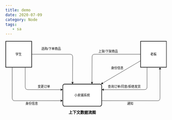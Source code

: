 ```yaml
---
title: demo
date: 2020-07-09
category: Node
tags:
   - sa
---
```


<svg xmlns="http://www.w3.org/2000/svg" xmlns:xlink="http://www.w3.org/1999/xlink" version="1.1" width="622px" viewBox="-0.5 -0.5 622 287" style="max-width:100%;max-height:287px;"><defs/><g><rect x="1" y="1" width="100" height="100" fill="#ffffff" stroke="#000000" stroke-width="2" pointer-events="all"/><g transform="translate(-0.5 -0.5)"><switch><foreignObject style="overflow: visible; text-align: left;" pointer-events="none" width="100%" height="100%" requiredFeatures="http://www.w3.org/TR/SVG11/feature#Extensibility"><div xmlns="http://www.w3.org/1999/xhtml" style="display: flex; align-items: unsafe center; justify-content: unsafe center; width: 98px; height: 1px; padding-top: 51px; margin-left: 2px;"><div style="box-sizing: border-box; font-size: 0; text-align: center; "><div style="display: inline-block; font-size: 12px; font-family: Helvetica; color: #000000; line-height: 1.2; pointer-events: all; white-space: normal; word-wrap: normal; ">学生</div></div></div></foreignObject><text x="51" y="55" fill="#000000" font-family="Helvetica" font-size="12px" text-anchor="middle">学生</text></switch></g><rect x="521" y="1" width="100" height="100" fill="#ffffff" stroke="#000000" stroke-width="2" pointer-events="all"/><g transform="translate(-0.5 -0.5)"><switch><foreignObject style="overflow: visible; text-align: left;" pointer-events="none" width="100%" height="100%" requiredFeatures="http://www.w3.org/TR/SVG11/feature#Extensibility"><div xmlns="http://www.w3.org/1999/xhtml" style="display: flex; align-items: unsafe center; justify-content: unsafe center; width: 98px; height: 1px; padding-top: 51px; margin-left: 522px;"><div style="box-sizing: border-box; font-size: 0; text-align: center; "><div style="display: inline-block; font-size: 12px; font-family: Helvetica; color: #000000; line-height: 1.2; pointer-events: all; white-space: normal; word-wrap: normal; ">老板</div></div></div></foreignObject><text x="571" y="55" fill="#000000" font-family="Helvetica" font-size="12px" text-anchor="middle">老板</text></switch></g><rect x="221" y="166" width="150" height="85" rx="7" ry="7" fill="#ffffff" stroke="#000000" stroke-width="2" pointer-events="all"/><g transform="translate(-0.5 -0.5)"><switch><foreignObject style="overflow: visible; text-align: left;" pointer-events="none" width="100%" height="100%" requiredFeatures="http://www.w3.org/TR/SVG11/feature#Extensibility"><div xmlns="http://www.w3.org/1999/xhtml" style="display: flex; align-items: unsafe center; justify-content: unsafe center; width: 148px; height: 1px; padding-top: 209px; margin-left: 222px;"><div style="box-sizing: border-box; font-size: 0; text-align: center; "><div style="display: inline-block; font-size: 12px; font-family: Helvetica; color: #000000; line-height: 1.2; pointer-events: all; white-space: normal; word-wrap: normal; ">小卖铺系统</div></div></div></foreignObject><text x="296" y="212" fill="#000000" font-family="Helvetica" font-size="12px" text-anchor="middle">小卖铺系统</text></switch></g><path d="M 371 229.75 L 586 229.99 Q 596 230 596 220 L 596 107.37" fill="none" stroke="#000000" stroke-miterlimit="10" pointer-events="stroke"/><path d="M 596 102.12 L 599.5 109.12 L 596 107.37 L 592.5 109.12 Z" fill="#000000" stroke="#000000" stroke-miterlimit="10" pointer-events="all"/><rect x="461" y="231" width="40" height="20" fill="none" stroke="none" pointer-events="all"/><g transform="translate(-0.5 -0.5)"><switch><foreignObject style="overflow: visible; text-align: left;" pointer-events="none" width="100%" height="100%" requiredFeatures="http://www.w3.org/TR/SVG11/feature#Extensibility"><div xmlns="http://www.w3.org/1999/xhtml" style="display: flex; align-items: unsafe center; justify-content: unsafe center; width: 1px; height: 1px; padding-top: 241px; margin-left: 481px;"><div style="box-sizing: border-box; font-size: 0; text-align: center; "><div style="display: inline-block; font-size: 12px; font-family: Helvetica; color: #000000; line-height: 1.2; pointer-events: all; white-space: nowrap; ">通知</div></div></div></foreignObject><text x="481" y="245" fill="#000000" font-family="Helvetica" font-size="12px" text-anchor="middle">通知</text></switch></g><path d="M 521 51 L 344 51 Q 334 51 333.96 61 L 333.53 159.63" fill="none" stroke="#000000" stroke-miterlimit="10" pointer-events="stroke"/><path d="M 333.5 164.88 L 330.04 157.87 L 333.53 159.63 L 337.04 157.9 Z" fill="#000000" stroke="#000000" stroke-miterlimit="10" pointer-events="all"/><rect x="351" y="31" width="90" height="20" fill="none" stroke="none" pointer-events="all"/><g transform="translate(-0.5 -0.5)"><switch><foreignObject style="overflow: visible; text-align: left;" pointer-events="none" width="100%" height="100%" requiredFeatures="http://www.w3.org/TR/SVG11/feature#Extensibility"><div xmlns="http://www.w3.org/1999/xhtml" style="display: flex; align-items: unsafe center; justify-content: unsafe center; width: 1px; height: 1px; padding-top: 41px; margin-left: 396px;"><div style="box-sizing: border-box; font-size: 0; text-align: center; "><div style="display: inline-block; font-size: 12px; font-family: Helvetica; color: #000000; line-height: 1.2; pointer-events: all; white-space: nowrap; ">上架/下架商品</div></div></div></foreignObject><text x="396" y="45" fill="#000000" font-family="Helvetica" font-size="12px" text-anchor="middle">上架/下架商品</text></switch></g><path d="M 546 101 L 546 177 Q 546 187 536 187.01 L 377.37 187.24" fill="none" stroke="#000000" stroke-miterlimit="10" pointer-events="stroke"/><path d="M 372.12 187.25 L 379.11 183.74 L 377.37 187.24 L 379.12 190.74 Z" fill="#000000" stroke="#000000" stroke-miterlimit="10" pointer-events="all"/><rect x="388" y="166" width="140" height="20" fill="none" stroke="none" pointer-events="all"/><g transform="translate(-0.5 -0.5)"><switch><foreignObject style="overflow: visible; text-align: left;" pointer-events="none" width="100%" height="100%" requiredFeatures="http://www.w3.org/TR/SVG11/feature#Extensibility"><div xmlns="http://www.w3.org/1999/xhtml" style="display: flex; align-items: unsafe center; justify-content: unsafe center; width: 1px; height: 1px; padding-top: 176px; margin-left: 458px;"><div style="box-sizing: border-box; font-size: 0; text-align: center; "><div style="display: inline-block; font-size: 12px; font-family: Helvetica; color: #000000; line-height: 1.2; pointer-events: all; white-space: nowrap; ">查询订单/同意/拒绝发货</div></div></div></foreignObject><text x="458" y="180" fill="#000000" font-family="Helvetica" font-size="12px" text-anchor="middle">查询订单/同意/拒绝发货</text></switch></g><path d="M 101 51 L 249 51 Q 259 51 258.96 61 L 258.53 159.63" fill="none" stroke="#000000" stroke-miterlimit="10" pointer-events="stroke"/><path d="M 258.5 164.88 L 255.04 157.87 L 258.53 159.63 L 262.04 157.9 Z" fill="#000000" stroke="#000000" stroke-miterlimit="10" pointer-events="all"/><rect x="131" y="21" width="90" height="20" fill="none" stroke="none" pointer-events="all"/><g transform="translate(-0.5 -0.5)"><switch><foreignObject style="overflow: visible; text-align: left;" pointer-events="none" width="100%" height="100%" requiredFeatures="http://www.w3.org/TR/SVG11/feature#Extensibility"><div xmlns="http://www.w3.org/1999/xhtml" style="display: flex; align-items: unsafe center; justify-content: unsafe center; width: 1px; height: 1px; padding-top: 31px; margin-left: 176px;"><div style="box-sizing: border-box; font-size: 0; text-align: center; "><div style="display: inline-block; font-size: 12px; font-family: Helvetica; color: #000000; line-height: 1.2; pointer-events: all; white-space: nowrap; ">选购/下单商品</div></div></div></foreignObject><text x="176" y="35" fill="#000000" font-family="Helvetica" font-size="12px" text-anchor="middle">选购/下单商品</text></switch></g><path d="M 76 101 L 76 177 Q 76 187 86 187.02 L 214.63 187.24" fill="none" stroke="#000000" stroke-miterlimit="10" pointer-events="stroke"/><path d="M 219.88 187.25 L 212.88 190.74 L 214.63 187.24 L 212.89 183.74 Z" fill="#000000" stroke="#000000" stroke-miterlimit="10" pointer-events="all"/><rect x="118" y="166" width="60" height="20" fill="none" stroke="none" pointer-events="all"/><g transform="translate(-0.5 -0.5)"><switch><foreignObject style="overflow: visible; text-align: left;" pointer-events="none" width="100%" height="100%" requiredFeatures="http://www.w3.org/TR/SVG11/feature#Extensibility"><div xmlns="http://www.w3.org/1999/xhtml" style="display: flex; align-items: unsafe center; justify-content: unsafe center; width: 1px; height: 1px; padding-top: 176px; margin-left: 148px;"><div style="box-sizing: border-box; font-size: 0; text-align: center; "><div style="display: inline-block; font-size: 12px; font-family: Helvetica; color: #000000; line-height: 1.2; pointer-events: all; white-space: nowrap; ">变更订单</div></div></div></foreignObject><text x="148" y="180" fill="#000000" font-family="Helvetica" font-size="12px" text-anchor="middle">变更订单</text></switch></g><path d="M 521 76 L 373.66 162.77" fill="none" stroke="#000000" stroke-miterlimit="10" pointer-events="stroke"/><path d="M 369.13 165.43 L 373.39 158.86 L 373.66 162.77 L 376.94 164.9 Z" fill="#000000" stroke="#000000" stroke-miterlimit="10" pointer-events="all"/><rect x="401" y="95" width="60" height="20" fill="none" stroke="none" pointer-events="all"/><g transform="translate(-0.5 -0.5)"><switch><foreignObject style="overflow: visible; text-align: left;" pointer-events="none" width="100%" height="100%" requiredFeatures="http://www.w3.org/TR/SVG11/feature#Extensibility"><div xmlns="http://www.w3.org/1999/xhtml" style="display: flex; align-items: unsafe center; justify-content: unsafe center; width: 1px; height: 1px; padding-top: 105px; margin-left: 431px;"><div style="box-sizing: border-box; font-size: 0; text-align: center; "><div style="display: inline-block; font-size: 12px; font-family: Helvetica; color: #000000; line-height: 1.2; pointer-events: all; white-space: nowrap; ">身份信息</div></div></div></foreignObject><text x="431" y="109" fill="#000000" font-family="Helvetica" font-size="12px" text-anchor="middle">身份信息</text></switch></g><path d="M 26 101 L 26 220 Q 26 230 36 229.99 L 214.63 229.76" fill="none" stroke="#000000" stroke-miterlimit="10" pointer-events="stroke"/><path d="M 219.88 229.75 L 212.89 233.26 L 214.63 229.76 L 212.88 226.26 Z" fill="#000000" stroke="#000000" stroke-miterlimit="10" pointer-events="all"/><rect x="71" y="231" width="60" height="20" fill="none" stroke="none" pointer-events="all"/><g transform="translate(-0.5 -0.5)"><switch><foreignObject style="overflow: visible; text-align: left;" pointer-events="none" width="100%" height="100%" requiredFeatures="http://www.w3.org/TR/SVG11/feature#Extensibility"><div xmlns="http://www.w3.org/1999/xhtml" style="display: flex; align-items: unsafe center; justify-content: unsafe center; width: 1px; height: 1px; padding-top: 241px; margin-left: 101px;"><div style="box-sizing: border-box; font-size: 0; text-align: center; "><div style="display: inline-block; font-size: 12px; font-family: Helvetica; color: #000000; line-height: 1.2; pointer-events: all; white-space: nowrap; ">身份信息</div></div></div></foreignObject><text x="101" y="245" fill="#000000" font-family="Helvetica" font-size="12px" text-anchor="middle">身份信息</text></switch></g><rect x="236" y="266" width="120" height="20" fill="none" stroke="none" pointer-events="all"/><g transform="translate(-0.5 -0.5)"><switch><foreignObject style="overflow: visible; text-align: left;" pointer-events="none" width="100%" height="100%" requiredFeatures="http://www.w3.org/TR/SVG11/feature#Extensibility"><div xmlns="http://www.w3.org/1999/xhtml" style="display: flex; align-items: unsafe center; justify-content: unsafe center; width: 1px; height: 1px; padding-top: 276px; margin-left: 296px;"><div style="box-sizing: border-box; font-size: 0; text-align: center; "><div style="display: inline-block; font-size: 12px; font-family: Helvetica; color: #000000; line-height: 1.2; pointer-events: all; font-weight: bold; white-space: nowrap; "><font style="font-size: 15px">上下文数据流图</font></div></div></div></foreignObject><text x="296" y="280" fill="#000000" font-family="Helvetica" font-size="12px" text-anchor="middle" font-weight="bold">上下文数据流图</text></switch></g></g><switch><g requiredFeatures="http://www.w3.org/TR/SVG11/feature#Extensibility"/><a transform="translate(0,-5)" xlink:href="https://desk.draw.io/support/solutions/articles/16000042487" target="_blank">onclick="(function(svg){var src=window.event.target||window.event.srcElement;while (src!=null&amp;&amp;src.nodeName.toLowerCase()!='a'){src=src.parentNode;}if(src==null){if(svg.wnd!=null&amp;&amp;!svg.wnd.closed){svg.wnd.focus();}else{var r=function(evt){if(evt.data=='ready'&amp;&amp;evt.source==svg.wnd){svg.wnd.postMessage(decodeURIComponent(svg.getAttribute('content')),'*');window.removeEventListener('message',r);}};window.addEventListener('message',r);svg.wnd=window.open('https://www.draw.io/?client=1&amp;lightbox=1&amp;edit=_blank');}}})(this);"<text text-anchor="middle" font-size="10px" x="50%" y="100%">Viewer does not support full SVG 1.1</text></a></switch></svg>